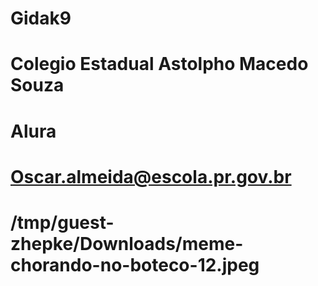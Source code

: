 # Gidak9
# Colegio Estadual Astolpho  Macedo Souza
# Alura
# Oscar.almeida@escola.pr.gov.br
# /tmp/guest-zhepke/Downloads/meme-chorando-no-boteco-12.jpeg
